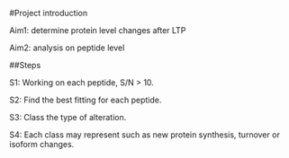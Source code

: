 #Project introductionAim1: determine protein level changes after LTPAim2: analysis on peptide level##StepsS1: Working on each peptide, S/N > 10.S2: Find the best fitting for each peptide.S3: Class the type of alteration.S4: Each class may represent such as new protein synthesis, turnover or isoform changes. 